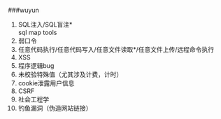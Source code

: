 ###wuyun
1. SQL注入/SQL盲注*   
sql map tools
2. 弱口令
3. 任意代码执行/任意代码写入/任意文件读取*/任意文件上传/远程命令执行
4. XSS
5. 程序逻辑bug
6. 未校验特殊值（尤其涉及计费，计时）
7. cookie泄露用户信息
8. CSRF
9. 社会工程学
10. 钓鱼漏洞（伪造网站链接）
